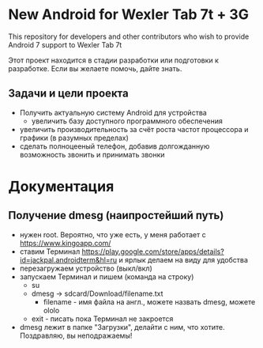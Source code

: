 # New Android for Wexler Tab 7t + 3G
This repository for developers and other contributors who wish to provide Android 7 support to Wexler Tab 7t

Этот проект находится в стадии разработки или подготовки к разработке. Если вы желаете помочь, дайте знать.

## Задачи и цели проекта
* Получить актуальную систему Android для устройства
  * увеличить базу доступного программного обеспечения
* увеличить производительность за счёт роста частот процессора и графики (в разумных пределах)
* сделать полноцееный телефон, добавив долгожданную возможность звонить и принимать звонки

# Документация

## Получение dmesg (наипростейший путь)
* нужен root. Вероятно, что уже есть, у меня работает с https://www.kingoapp.com/
* ставим Терминал https://play.google.com/store/apps/details?id=jackpal.androidterm&hl=ru и ярлык делаем на виду для удобства
* перезагружаем устройство (выкл/вкл)
* запускаем Терминал и пишем (команда на строку)
  * su
  * dmesg -> sdcard/Download/filename.txt
    * filename - имя файла на англ., можете назвать dmesg, можете ololo
  * exit - писать пока Терминал не закроется
* dmesg лежит в папке "Загрузки", делайти с ним, что хотите. Поздравляю, вы неподражаемы! 
